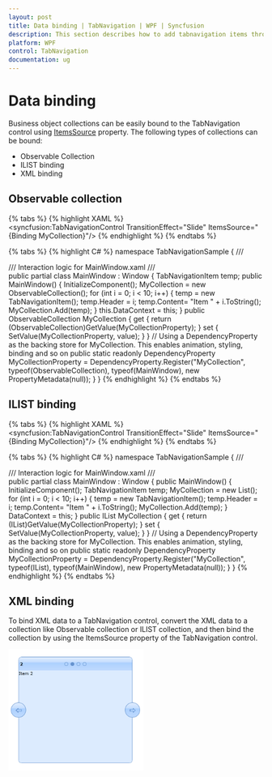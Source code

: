 ```yaml
---
layout: post
title: Data binding | TabNavigation | WPF | Syncfusion
description: This section describes how to add tabnavigation items through items source in tab navigation control.
platform: WPF
control: TabNavigation
documentation: ug
---
```


# Data binding

Business object collections can be easily bound to the TabNavigation control using [ItemsSource](https://docs.microsoft.com/en-us/dotnet/api/system.windows.controls.itemscontrol.itemssourceproperty?view=netframework-4.7.2) property. The following types of collections can be bound:

* Observable Collection 
* ILIST binding 
* XML binding 

## Observable collection 

{% tabs %}
{% highlight XAML %}
<syncfusion:TabNavigationControl TransitionEffect="Slide" ItemsSource="{Binding MyCollection}"/>
{% endhighlight %}
{% endtabs %}

{% tabs %}
{% highlight C# %}
namespace TabNavigationSample
{
    /// <summary>
    /// Interaction logic for MainWindow.xaml
    /// </summary>
    public partial class MainWindow : Window
    { 
		TabNavigationItem temp;
        public MainWindow()
        {
            InitializeComponent();
			MyCollection = new ObservableCollection<TabNavigationItem>();
			for (int i = 0; i < 10; i++)
			{
				temp = new TabNavigationItem();
				temp.Header = i;
				temp.Content= "Item " + i.ToString();
				MyCollection.Add(temp);
			}
			this.DataContext = this;
		}
		public ObservableCollection<TabNavigationItem> MyCollection 
		{
			get { return (ObservableCollection<TabNavigationItem>)GetValue(MyCollectionProperty); }
			set { SetValue(MyCollectionProperty, value); }
	    }
		// Using a DependencyProperty as the backing store for MyCollection.  This enables animation, styling, binding and so on
		public static readonly DependencyProperty MyCollectionProperty = DependencyProperty.Register("MyCollection", typeof(ObservableCollection<TabNavigationItem>), typeof(MainWindow), new PropertyMetadata(null));
	}
}
{% endhighlight %}
{% endtabs %}

## ILIST binding

{% tabs %}
{% highlight XAML %}
<syncfusion:TabNavigationControl TransitionEffect="Slide" ItemsSource="{Binding MyCollection}"/>
{% endhighlight %}
{% endtabs %}

{% tabs %}
{% highlight C#  %}
namespace TabNavigationSample
{
    /// <summary>
    /// Interaction logic for MainWindow.xaml
    /// </summary>
    public partial class MainWindow : Window
    { 
        public MainWindow()
        {
            InitializeComponent();
			TabNavigationItem temp;
			MyCollection = new List<TabNavigationItem>();
			for (int i = 0; i < 10; i++)
			{
				temp = new TabNavigationItem();
				temp.Header = i;
				temp.Content= "Item " + i.ToString();
				MyCollection.Add(temp);
			}
			DataContext = this;
		}
		public IList<TabNavigationItem> MyCollection
		{
			get { return (IList<TabNavigationItem>)GetValue(MyCollectionProperty); }
			set { SetValue(MyCollectionProperty, value); }
		}
		// Using a DependencyProperty as the backing store for MyCollection.  This enables animation, styling, binding and so on
		public static readonly DependencyProperty MyCollectionProperty =
		DependencyProperty.Register("MyCollection", typeof(IList<TabNavigationItem>), typeof(MainWindow), new PropertyMetadata(null));
	}
}
{% endhighlight %}
{% endtabs %}

## XML binding 

To bind XML data to a TabNavigation control, convert the XML data to a collection like Observable collection or ILIST collection, and then bind the collection by using the ItemsSource property of the TabNavigation control.

![wpf tabnavigation control supports data binding](Data-binding_images/Adding-items-through-Items-Source_img1.png)
